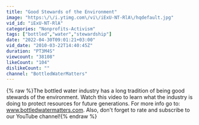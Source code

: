 ```yaml
---
title: "Good Stewards of the Environment"
image: "https:\/\/i.ytimg.com\/vi\/iExU-NT-RlA\/hqdefault.jpg"
vid_id: "iExU-NT-RlA"
categories: "Nonprofits-Activism"
tags: ["bottled","water","stewardship"]
date: "2022-04-30T09:01:21+03:00"
vid_date: "2010-03-22T14:40:45Z"
duration: "PT3M4S"
viewcount: "38108"
likeCount: "104"
dislikeCount: ""
channel: "BottledWaterMatters"
---
```

{% raw %}The bottled water industry has a long tradition of being good stewards of the environment. Watch this video to learn what the industry is doing to protect resources for future generations. For more info go to: www.bottledwatermatters.com. Also, don't forget to rate and subscribe to our YouTube channel!{% endraw %}
